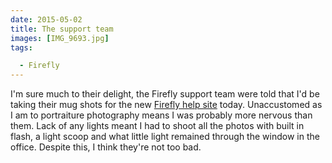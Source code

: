 ```yaml
---
date: 2015-05-02
title: The support team
images: [IMG_9693.jpg]
tags:

  - Firefly
---
```

I'm sure much to their delight, the Firefly support team were told that I'd be taking their mug shots for the new [Firefly help site](http://help.fireflylearning.com/) today.  Unaccustomed as I am to portraiture photography means I was probably more nervous than them. Lack of any lights meant I had to shoot all the photos with built in flash, a light scoop and what little light remained through the window in the office. Despite this, I think they're not too bad.